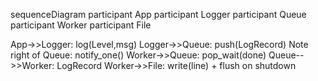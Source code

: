 sequenceDiagram
participant App
participant Logger
participant Queue
participant Worker
participant File


App->>Logger: log(Level,msg)
Logger->>Queue: push(LogRecord)
Note right of Queue: notify_one()
Worker->>Queue: pop_wait(done)
Queue-->>Worker: LogRecord
Worker->>File: write(line) + flush on shutdown